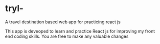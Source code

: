 # tryl-
A travel destination based web app for practicing react js 

This app is deveoped to learn and practice React js for improving my front end coding skills. You are free to make any valuable changes 
